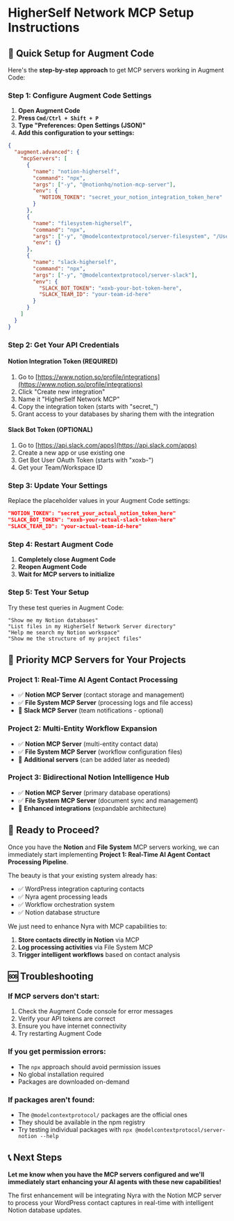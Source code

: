 # HigherSelf Network MCP Setup Instructions

## 🚀 Quick Setup for Augment Code

Here's the **step-by-step approach** to get MCP servers working in Augment Code:

### Step 1: Configure Augment Code Settings

1. **Open Augment Code**
2. **Press `Cmd/Ctrl + Shift + P`**
3. **Type "Preferences: Open Settings (JSON)"**
4. **Add this configuration to your settings:**

```json
{
  "augment.advanced": {
    "mcpServers": [
      {
        "name": "notion-higherself",
        "command": "npx",
        "args": ["-y", "@notionhq/notion-mcp-server"],
        "env": {
          "NOTION_TOKEN": "secret_your_notion_integration_token_here"
        }
      },
      {
        "name": "filesystem-higherself",
        "command": "npx",
        "args": ["-y", "@modelcontextprotocol/server-filesystem", "/Users/utakwest/Documents/HigherSelf/The HigherSelf Network /The HigherSelf Network Server"],
        "env": {}
      },
      {
        "name": "slack-higherself",
        "command": "npx",
        "args": ["-y", "@modelcontextprotocol/server-slack"],
        "env": {
          "SLACK_BOT_TOKEN": "xoxb-your-bot-token-here",
          "SLACK_TEAM_ID": "your-team-id-here"
        }
      }
    ]
  }
}
```

### Step 2: Get Your API Credentials

#### Notion Integration Token (REQUIRED)
1. Go to [https://www.notion.so/profile/integrations](https://www.notion.so/profile/integrations)
2. Click "Create new integration"
3. Name it "HigherSelf Network MCP"
4. Copy the integration token (starts with "secret_")
5. Grant access to your databases by sharing them with the integration

#### Slack Bot Token (OPTIONAL)
1. Go to [https://api.slack.com/apps](https://api.slack.com/apps)
2. Create a new app or use existing one
3. Get Bot User OAuth Token (starts with "xoxb-")
4. Get your Team/Workspace ID

### Step 3: Update Your Settings

Replace the placeholder values in your Augment Code settings:

```json
"NOTION_TOKEN": "secret_your_actual_notion_token_here"
"SLACK_BOT_TOKEN": "xoxb-your-actual-slack-token-here"
"SLACK_TEAM_ID": "your-actual-team-id-here"
```

### Step 4: Restart Augment Code

1. **Completely close Augment Code**
2. **Reopen Augment Code**
3. **Wait for MCP servers to initialize**

### Step 5: Test Your Setup

Try these test queries in Augment Code:

```
"Show me my Notion databases"
"List files in my HigherSelf Network Server directory"
"Help me search my Notion workspace"
"Show me the structure of my project files"
```

## 🎯 Priority MCP Servers for Your Projects

### Project 1: Real-Time AI Agent Contact Processing
- ✅ **Notion MCP Server** (contact storage and management)
- ✅ **File System MCP Server** (processing logs and file access)
- 🔄 **Slack MCP Server** (team notifications - optional)

### Project 2: Multi-Entity Workflow Expansion
- ✅ **Notion MCP Server** (multi-entity contact data)
- ✅ **File System MCP Server** (workflow configuration files)
- 🔄 **Additional servers** (can be added later as needed)

### Project 3: Bidirectional Notion Intelligence Hub
- ✅ **Notion MCP Server** (primary database operations)
- ✅ **File System MCP Server** (document sync and management)
- 🔄 **Enhanced integrations** (expandable architecture)

## 🚀 Ready to Proceed?

Once you have the **Notion** and **File System** MCP servers working, we can immediately start implementing **Project 1: Real-Time AI Agent Contact Processing Pipeline**.

The beauty is that your existing system already has:
- ✅ WordPress integration capturing contacts
- ✅ Nyra agent processing leads
- ✅ Workflow orchestration system
- ✅ Notion database structure

We just need to enhance Nyra with MCP capabilities to:
1. **Store contacts directly in Notion** via MCP
2. **Log processing activities** via File System MCP
3. **Trigger intelligent workflows** based on contact analysis

## 🆘 Troubleshooting

### If MCP servers don't start:
1. Check the Augment Code console for error messages
2. Verify your API tokens are correct
3. Ensure you have internet connectivity
4. Try restarting Augment Code

### If you get permission errors:
- The `npx` approach should avoid permission issues
- No global installation required
- Packages are downloaded on-demand

### If packages aren't found:
- The `@modelcontextprotocol/` packages are the official ones
- They should be available in the npm registry
- Try testing individual packages with `npx @modelcontextprotocol/server-notion --help`

## 📞 Next Steps

**Let me know when you have the MCP servers configured and we'll immediately start enhancing your AI agents with these new capabilities!**

The first enhancement will be integrating Nyra with the Notion MCP server to process your WordPress contact captures in real-time with intelligent Notion database updates.
